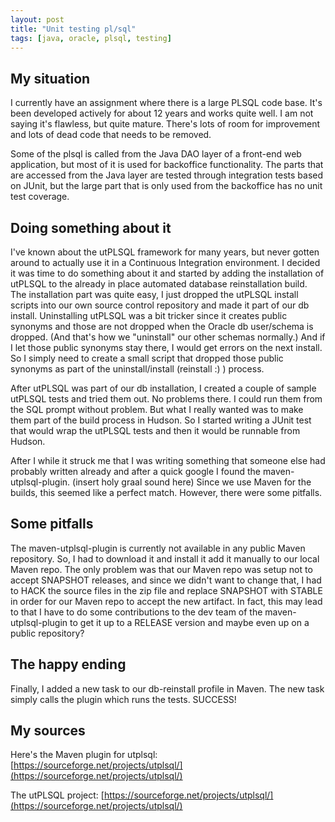```yaml
---
layout: post
title: "Unit testing pl/sql"
tags: [java, oracle, plsql, testing]
---
```

<!--more-->

## My situation
I currently have an assignment where there is a large PLSQL code base. It's been developed actively for about 12 years and works quite well. I am not saying it's flawless, but quite mature. There's lots of room for improvement and lots of dead code that needs to be removed.

Some of the plsql is called from the Java DAO layer of a front-end web application, but most of it is used for backoffice functionality. The parts that are accessed from the Java layer are tested through integration tests based on JUnit, but the large part that is only used from the backoffice has no unit test coverage.

## Doing something about it
I've known about the utPLSQL framework for many years, but never gotten around to actually use it in a Continuous Integration environment. I decided it was time to do something about it and started by adding the installation of utPLSQL to the already in place automated database reinstallation build. The installation part was quite easy, I just dropped the utPLSQL install scripts into our own source control repository and made it part of our db install. Uninstalling utPLSQL was a bit tricker since it creates public synonyms and those are not dropped when the Oracle db user/schema is dropped. (And that's how we "uninstall" our other schemas normally.) And if I let those public synonyms stay there, I would get errors on the next install. So I simply need to create a small script that dropped those public synonyms as part of the uninstall/install (reinstall :) ) process.

After utPLSQL was part of our db installation, I created a couple of sample utPLSQL tests and tried them out. No problems there. I could run them from the SQL prompt without problem. But what I really wanted was to make them part of the build process in Hudson. So I started writing a JUnit test that would wrap the utPLSQL tests and then it would be runnable from Hudson.

After I while it struck me that I was writing something that someone else had probably written already and after a quick google I found the maven-utplsql-plugin. (insert holy graal sound here) Since we use Maven for the builds, this seemed like a perfect match. However, there were some pitfalls.

## Some pitfalls
The maven-utplsql-plugin is currently not available in any public Maven repository. So, I had to download it and install it add it manually to our local Maven repo. The only problem was that our Maven repo was setup not to accept SNAPSHOT releases, and since we didn't want to change that, I had to HACK the source files in the zip file and replace SNAPSHOT with STABLE in order for our Maven repo to accept the new artifact. In fact, this may lead to that I have to do some contributions to the dev team of the maven-utplsql-plugin to get it up to a RELEASE version and maybe even up on a public repository?

## The happy ending
Finally, I added a new task to our db-reinstall profile in Maven. The new task simply calls the plugin which runs the tests. SUCCESS!

## My sources
Here's the Maven plugin for utplsql: [https://sourceforge.net/projects/utplsql/](https://sourceforge.net/projects/utplsql/)

The utPLSQL project: [https://sourceforge.net/projects/utplsql/](https://sourceforge.net/projects/utplsql/)
